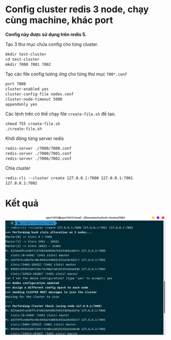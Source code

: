 
# Config cluster redis 3 node, chạy cùng machine, khác port

**Config này được sử dụng trên redis 5.**

Tạo 3 thư mục chứa config cho từng cluster.

``` code
mkdir test-cluster
cd test-cluster
mkdir 7000 7001 7002
```

Tạo các file config tương ứng cho từng thư mục `700*.conf`

``` code
port 7000
cluster-enabled yes
cluster-config-file nodes.conf
cluster-node-timeout 5000
appendonly yes
```

Các lệnh trên có thể chạy file `create-file.sh` để tạo.

``` code
chmod 755 create-file.sh
./create-file.sh
```

Khởi động từng server redis

``` code
redis-server ./7000/7000.conf
redis-server ./7000/7001.conf
redis-server ./7000/7002.conf
```

Chia cluster

``` code
redis-cli --cluster create 127.0.0.1:7000 127.0.0.1:7001 127.0.0.1:7002
```

# Kết quả

![](../../img/redis-3-node.png)